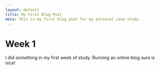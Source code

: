 ```yaml
---
layout: default
title: My First Blog Post
meta: This is my first blog post for my personal case study.
---
```


# Week 1

I did something in my first week of study. Running an online blog sure is nice!